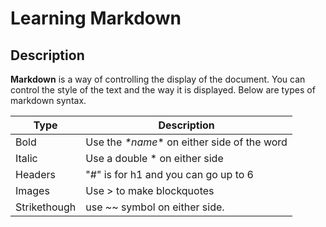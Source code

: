 # Learning Markdown

## Description

**Markdown** is a way of controlling the display of the document. You can control the style of the text and the way it is displayed. Below are types of markdown syntax.

Type | Description
------------ | -------------
Bold | Use the *\*name*\* on either side of the word
Italic| Use a double * on either side
Headers|"#" is for h1 and you can go up to 6
Images| Use > to make blockquotes
Strikethough| use ~~ symbol on either side. 
